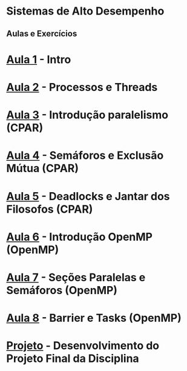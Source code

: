 # Sistemas de Alto Desempenho

## Aulas e Exercícios

# [Aula 1](Aula1) - Intro

# [Aula 2](Aula2) - Processos e Threads

# [Aula 3](Aula3) - Introdução paralelismo (CPAR)

# [Aula 4](Aula4) - Semáforos e Exclusão Mútua (CPAR)

# [Aula 5](Aula5) - Deadlocks e Jantar dos Filosofos (CPAR)

# [Aula 6](Aula6) - Introdução OpenMP (OpenMP)

# [Aula 7](Aula7) - Seções Paralelas e Semáforos (OpenMP)

# [Aula 8](Aula8) - Barrier e Tasks (OpenMP)

# [Projeto](projeto) - Desenvolvimento do Projeto Final da Disciplina